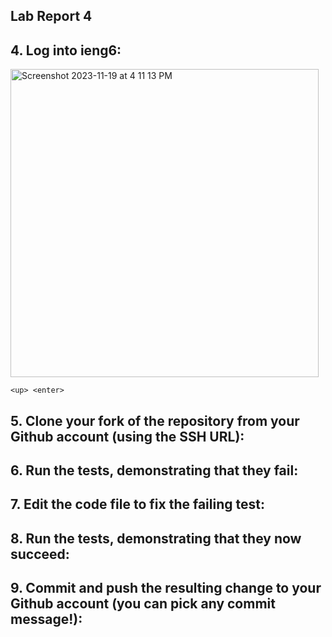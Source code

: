 ## Lab Report 4

## 4. Log into ieng6: 
<img width="493" alt="Screenshot 2023-11-19 at 4 11 13 PM" src="https://github.com/jasmine-le29/cse15l-lab-reports/assets/116687332/a7d76a0c-72ce-48d0-9d78-92137ff17769">

`<up> <enter>`

## 5. Clone your fork of the repository from your Github account (using the SSH URL): 

## 6. Run the tests, demonstrating that they fail: 

## 7. Edit the code file to fix the failing test:

## 8. Run the tests, demonstrating that they now succeed:

## 9. Commit and push the resulting change to your Github account (you can pick any commit message!):


